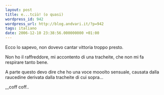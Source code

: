 ```yaml
---
layout: post
title: e...tciù! (o quasi)
wordpress_id: 942
wordpress_url: http://blog.andvari.it/?p=942
tags: italiano
date: 2006-12-10 23:38:56.000000000 +01:00
---
```

Ecco lo sapevo, non dovevo cantar vittoria troppo presto.

Non ho il raffreddore, mi accontento di una tracheite, che non mi fa respirare tanto bene.

A parte questo devo dire che ho una voce mooolto sensuale, causata dalla raucedine derivata dalla tracheite di cui sopra...

,,,coff coff..
